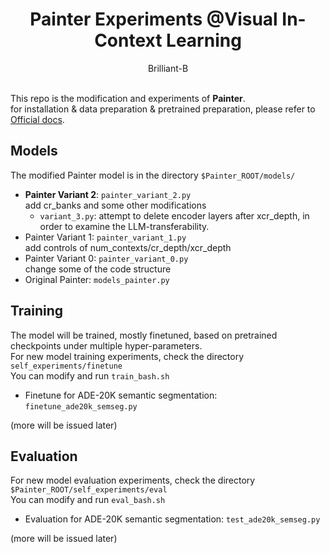 <div align="center">
<h1>Painter Experiments @Visual In-Context Learning</h1>
Brilliant-B
</div>
<br>

This repo is the modification and experiments of **Painter**. <br>
for installation & data preparation & pretrained preparation, please refer to [Official docs](docs/Official_README.md).

## Models
The modified Painter model is in the directory `$Painter_ROOT/models/` <br>
- **Painter Variant 2**: `painter_variant_2.py` <br>
  add cr_banks and some other modifications <br>
  - `variant_3.py`: attempt to delete encoder layers after xcr_depth, in order to examine the LLM-transferability. <br>
- Painter Variant 1: `painter_variant_1.py` <br>
  add controls of num_contexts/cr_depth/xcr_depth
- Painter Variant 0: `painter_variant_0.py` <br>
  change some of the code structure
- Original Painter: `models_painter.py` <br>


## Training
The model will be trained, mostly finetuned, based on pretrained checkpoints under multiple hyper-parameters. <br>
For new model training experiments, check the directory `self_experiments/finetune` <br>
You can modify and run `train_bash.sh` <br>
- Finetune for ADE-20K semantic segmentation: `finetune_ade20k_semseg.py` <br>

(more will be issued later) <br>


## Evaluation
For new model evaluation experiments, check the directory `$Painter_ROOT/self_experiments/eval` <br>
You can modify and run `eval_bash.sh`
- Evaluation for ADE-20K semantic segmentation: `test_ade20k_semseg.py` <br>

(more will be issued later) <br>


